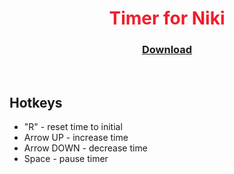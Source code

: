 <h1 align="center" style="color: #f01e2c">Timer for Niki</h1>
<h3 align="center"><a href="https://github.com/Kozjar/twitch-subathon-countdown/releases">Download</a></h3>

<br/>

<h2>Hotkeys</h2>

- "R" - reset time to initial
- Arrow UP - increase time
- Arrow DOWN - decrease time
- Space - pause timer